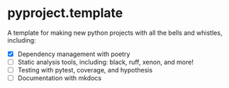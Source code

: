 # pyproject.template

A template for making new python projects with all the bells and whistles, including:

- [x] Dependency management with poetry
- [ ] Static analysis tools, including: black, ruff, xenon, and more!
- [ ] Testing with pytest, coverage, and hypothesis
- [ ] Documentation with mkdocs
